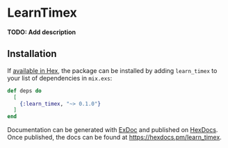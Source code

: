 # LearnTimex

**TODO: Add description**

## Installation

If [available in Hex](https://hex.pm/docs/publish), the package can be installed
by adding `learn_timex` to your list of dependencies in `mix.exs`:

```elixir
def deps do
  [
    {:learn_timex, "~> 0.1.0"}
  ]
end
```

Documentation can be generated with [ExDoc](https://github.com/elixir-lang/ex_doc)
and published on [HexDocs](https://hexdocs.pm). Once published, the docs can
be found at <https://hexdocs.pm/learn_timex>.

